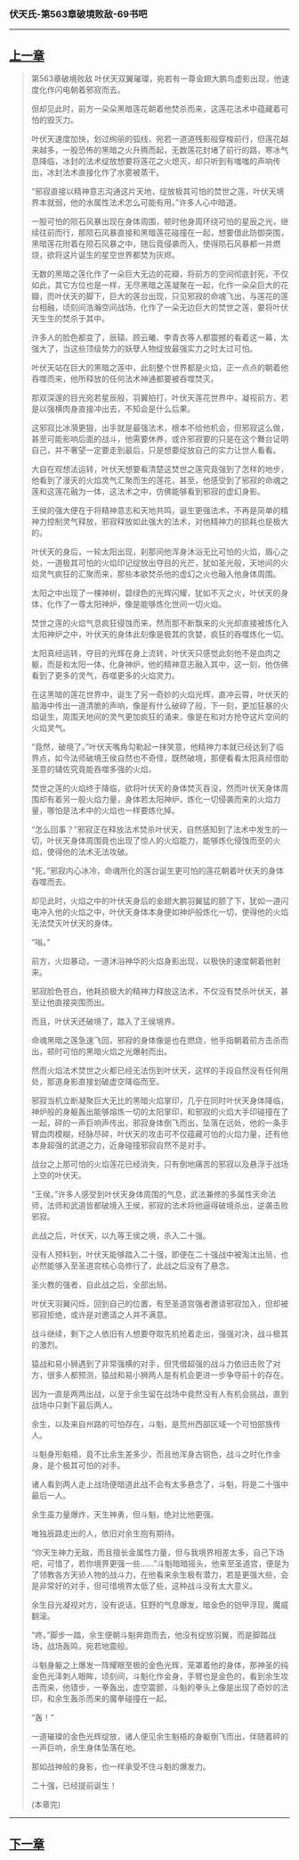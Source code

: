 ### 伏天氏-第563章破境败敌-69书吧

--------
[上一章](./a121a76821a1ddf1f43c5ebb8e898c5a.md)
--------


>
>
>
>第563章破境败敌
>叶伏天双翼璀璨，宛若有一尊金翅大鹏鸟虚影出现，他速度化作闪电朝着邪寂而去。
>
>但却见此时，前方一朵朵黑暗莲花朝着他焚杀而来，这莲花法术中蕴藏着可怕的毁灭力。
>
>叶伏天速度加快，划过绚丽的弧线，宛若一道道残影般穿梭前行，但莲花越来越多，一股恐怖的黑暗之火升腾而起，无数莲花封堵了前行的路，寒冰气息降临，冰封的法术绽放想要将莲花之火熄灭，却只听到有嗤嗤的声响传出，冰封法术直接化作了水雾被蒸干。
>
>“邪寂直接以精神意志沟通这片天地，绽放极其可怕的焚世之莲，叶伏天境界本就弱，他的水属性法术怎么可能有用。”许多人心中暗道。
>
>一股可怕的陨石风暴出现在身体周围，顿时他身周环绕可怕的星辰之光，继续往前而行，那陨石风暴直接和黑暗莲花碰撞在一起，想要借此防御突围，黑暗莲花附着在陨石风暴之中，随后竟侵袭而入，使得陨石风暴都一并燃烧，欲将这片诞生的星空世界都焚为灰烬。
>
>无数的黑暗之莲化作了一朵巨大无边的花瓣，将前方的空间彻底封死，不仅如此，其它方位也是一样，无尽黑暗之莲凝聚在一起，化作一朵朵巨大的花瓣，而叶伏天的脚下，巨大的莲台出现，只见邪寂的命魂飞出，与莲花的莲台相融，顷刻间浩瀚空间战场，化作了一朵无边巨大的焚世之莲，要将叶伏天生生的焚杀于其中。
>
>许多人的脸色都变了，辰辕、顾云曦、李青衣等人都震撼的看着这一幕，太强大了，当这些顶级势力的妖孽人物绽放最强实力之时太过可怕。
>
>叶伏天站在巨大的黑暗之莲中，此刻整个世界都是火焰，正一点点的朝着他吞噬而来，他所释放的任何法术神通都要被吞噬焚灭。
>
>那双深邃的目光宛若星辰般，羽翼拍打，叶伏天莲花世界中，凝视前方，若是以强横肉身直接冲出去，不知会是什么后果。
>
>这邪寂比冰漪更狠，出手就是最强法术，根本不给他机会，但邪寂这么做，甚至可能影响后面的战斗，他需要休养，或许邪寂要的只是在这个舞台证明自己，并不奢望一定要走到最后，只是想要绽放自己的实力让世人看看。
>
>大自在观想法运转，叶伏天想要看清楚这焚世之莲究竟强到了怎样的地步，他看到了漫天的火焰灵气汇聚而生的莲花，甚至，他感受到了邪寂的命魂之莲和这莲花融为一体，这法术之中，仿佛能够看到邪寂的虚幻身影。
>
>王侯的强大便在于将精神意志和天地共鸣，诞生更强法术，不再是简单的精神力控制灵气释放，邪寂释放如此强大的法术，对他精神力的损耗也是极大的。
>
>叶伏天的身后，一轮太阳出现，刹那间他浑身沐浴无比可怕的火焰，眉心之处，一道极其可怕的火焰印记绽放出夺目的光芒，犹如圣光般，天地间的火焰灵气疯狂的汇聚而来，那些本欲焚杀他的虚幻之火也融入他身体周围。
>
>太阳之中出现了一棵神树，碧绿色的光辉闪耀，犹如不灭之火，叶伏天的身体，化作了一尊太阳神炉，像是能够炼化世间一切火焰。
>
>焚世之莲的火焰气息疯狂侵蚀而来，然而那不断飘来的火光却直接被炼化入太阳神炉之中，叶伏天的身体此刻像是极其的贪婪，疯狂的吞噬炼化一切。
>
>太阳真经运转，夺目的光辉在身上流转，叶伏天只感觉此刻他不是血肉之躯，而是和太阳一体，化身神炉，他的精神意志融入其中，这一刻，他仿佛看到了更多的灵气，吞噬更多的火焰灵力。
>
>在这黑暗的莲花世界中，诞生了另一奇妙的火焰光辉，直冲云霄，叶伏天的脑海中传出一道清脆的声响，像是有什么破碎了般，下一刻，更加狂暴的火焰诞生，周围天地间的灵气更加疯狂的涌来，像是在和对方抢夺这片空间的火焰灵气。
>
>“竟然，破境了。”叶伏天嘴角勾勒起一抹笑意，他精神力本就已经达到了临界点，如今法师破境王侯自然也不奇怪，既然破境，那便看看太阳真经借助圣意的辅佐究竟能吞噬多强的火焰。
>
>焚世之莲的火焰终于降临，欲将叶伏天的身体焚灭吞没，然而叶伏天身体周围却有着另一股火焰力量，身体若太阳神炉，炼化一切侵袭而来的火焰力量，哪怕是法术中的火焰也一样要炼化掉。
>
>“怎么回事？”邪寂正在释放法术焚杀叶伏天，自然感知到了法术中发生的一切，叶伏天身体周围竟也出现了惊人的火焰能力，能够炼化侵蚀而至的火焰，使得他的法术无法攻破。
>
>“死。”邪寂内心冰冷，命魂所化的莲台诞生更可怕的莲花朝着叶伏天的身体吞噬而去。
>
>却见此时，火焰之中的叶伏天身后的金翅大鹏羽翼猛的颤了下，犹如一道闪电冲入他的火焰之中，叶伏天身体本身便如神炉般炼化一切，使得他的火焰无法焚灭叶伏天的身体。
>
>“嗡。”
>
>前方，火焰暴动，一道沐浴神华的火焰身影出现，以极快的速度朝着他射来。
>
>邪寂脸色苍白，他耗损极大的精神力释放这法术，不仅没有焚杀叶伏天，甚至让他直接突围而出。
>
>而且，叶伏天还破境了，踏入了王侯境界。
>
>命魂黑暗之莲急速飞回，邪寂的身体像是也在燃烧，他手指朝着前方击杀而出，顿时可怕的黑暗火焰之光爆射而出。
>
>然而火焰法术焚世之火都已经无法伤到叶伏天，这样的手段自然没有任何用处，那道身影直接划破虚空降临而至。
>
>邪寂当机立断凝聚巨大无比的黑暗火焰掌印，几乎在同时叶伏天身体降临，神炉般的身躯轰出能够熔炼一切的太阳掌印，和邪寂的火焰大手印碰撞在了一起，砰的一声巨响声传出，邪寂身体倒飞而出，坠落在远处，他的一条手臂血肉模糊，经脉尽碎，叶伏天的攻击可不仅蕴藏可怕的火焰力量，还有他本身超强的武道之力，近身碰撞邪寂自然不是对手。
>
>战台之上那可怕的火焰莲花已经消失，只有倒地痛苦的邪寂以及悬浮于战场上空的叶伏天。
>
>“王侯。”许多人感受到叶伏天身体周围的气息，武法兼修的多属性天命法师，法师和武道皆都破境入王侯，邪寂的法术将他逼得破境杀出，逆袭击败邪寂。
>
>此战之后，叶伏天，以九等王侯之境，杀入二十强。
>
>没有人预料到，叶伏天能够踏入二十强，即便在二十强战中被淘汰出局，也必然能够入至圣道宫核心岛修行了，此战之后没有了悬念。
>
>圣火教的强者，自此战之后，全部出局。
>
>叶伏天羽翼闪烁，回到自己的位置，有至圣道宫强者邀请邪寂加入，但却被邪寂拒绝，或许是对邀请之人并不满意。
>
>战斗继续，剩下之人依旧有人想要夺取先机抢着走出，强强对决，战斗极其的激烈。
>
>猿战和易小狮遇到了非常强横的对手，但凭借超强的战斗力依旧击败了对方，很多人都预测，猿战和易小狮两人是有机会更进一步争夺前十的存在。
>
>因为一直是两两出战，以至于余生留在战场中竟然没有人有机会挑战，直到战场中只剩下最后两人。
>
>余生，以及来自州路的可怕存在，斗魁，是荒州西部区域一个可怕部族传人。
>
>斗魁身形魁梧，竟不比余生差多少，而且他浑身古铜色，战斗之时化作金身，是个极其可怕的对手。
>
>诸人看到两人走上战场便暗道此战不会有太多悬念了，斗魁，将是二十强中最后一人。
>
>余生虽力量爆炸，天生神勇，但斗魁，绝对比他更强。
>
>唯独辰路走出的人，依旧对余生抱有期待。
>
>“你天生神力无敌，而且擅长金属性力量，但与我境界相差太多，自己下场吧，可惜了，若你境界更强一些……”斗魁暗暗摇头，他来至圣道宫，便是为了领教各方天骄人物的战斗力，在他看来余生极有潜力，若是更强大些，会是非常好的对手，但可惜境界太低了些，这种战斗没有太大意义。
>
>余生目光凝视对方，没有说话，狂野的气息爆发，暗金色的铠甲浮现，魔威翻滚。
>
>“咚。”脚步一踏，余生便朝斗魁奔跑而去，他没有绽放羽翼，而是脚踏战场，战场轰鸣，宛若地震般。
>
>斗魁身躯之上爆发一阵耀眼至极的金色光辉，笼罩着他的身体，那神圣的纯金色光泽刺人眼眸，顷刻间，斗魁化作金身，手臂也是金色的，看到余生攻击而来，他错步，一拳轰出，虚空震颤，斗魁的拳头上像是出现了奇妙的法印，和余生轰杀而来的魔拳碰撞在一起。
>
>“轰！”
>
>一道璀璨的金色光辉绽放，诸人便见余生魁梧的身躯倒飞而出，伴随着砰的一声巨响，余生身体坠落在地。
>
>那如战神般的身影，也一样承受不住斗魁的爆发力。
>
>二十强，已经提前诞生！
>
>(本章完)
>
>

--------
[下一章](./2defdfc4c1d82b7cefa3580b11a4a927.md)
--------
